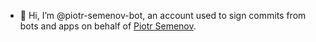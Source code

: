 - 👋 Hi, I’m @piotr-semenov-bot, an account used to sign commits from bots and apps on behalf of [Piotr Semenov](https://github.com/piotr-semenov/).
